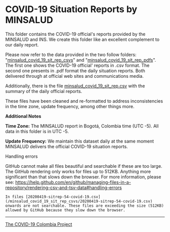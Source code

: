 # COVID-19 Situation Reports by MINSALUD

This folder contains the COVID-19 official's reports provided by the MINSALUD and INS. We create this folder like an excellent complement to our daily report.

Please now refer to the data provided in the two follow folders: "[minsalud_covid_19_sit_rep_csvs](minsalud_covid_19_sit_rep_csvs)" and "[minsalud_covid_19_sit_rep_pdfs](minsalud_covid_19_sit_rep_pdfs)". The first one shows the COVID-19 official' reports in .csv format. The second one presents in .pdf format the daily situation reports. Both delivered through at official web sites and communications media.

Additionally, there is the file [minsalud_covid_19_sit_rep.csv](minsalud_covid_19_sit_rep.csv) with the summary of the daily official reports.

These files have been cleaned and re-formatted to address inconsistencies in the time zone, update frequency, among other things more. 

**Additional Notes**

**Time Zone:** The MINSALUD report in Bogotá, Colombia time (UTC -5). All data in this folder is in UTC -5.

**Update Frequency:** We maintain this dataset daily at the same moment MINSALUD delivers the official COVID-19 situation reports.

Handling errors

GitHub cannot make all files beautiful and searchable if these are too large. The GitHub rendering only works for files up to 512KB. Anything more significant than that slows down the browser. For more information, please see: https://help.github.com/en/github/managing-files-in-a-repository/rendering-csv-and-tsv-data#handling-errors

```
In files [20200419-sitrep-54-covid-19.csv](/minsalud_covid_19_sit_rep_csvs/20200419-sitrep-54-covid-19.csv) onwards are not searchable. These files are exceeding the size (512KB) allowed by GitHub because they slow down the browser.
```

---
[The COVID-19 Colombia Project](https://coviddataproject.com/)
